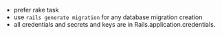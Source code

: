 * prefer rake task
* use `rails generate migration` for any database migration creation
* all credentials and secrets and keys are in Rails.application.credentials.